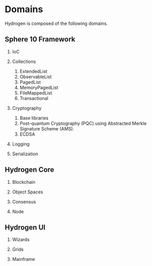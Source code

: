 # Domains

Hydrogen is composed of the following domains.

## Sphere 10 Framework

1. IoC

2. Collections

   1. ExtendedList
   2. ObservableList
   3. PagedList
   4. MemoryPagedList
   5. FileMappedList
   6. Transactional

3. Cryptography

   1. Base libraries
   2. Post-quantum Cryptography (PQC) using Abstracted Merkle Signature Scheme (AMS).
   3. ECDSA

4. Logging

5. Serialization

   

## Hydrogen Core

1. Blockchain

2. Object Spaces

3. Consensus

4. Node 

   

## Hydrogen UI

1. Wizards

2. Grids

3. Mainframe

   

